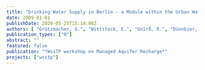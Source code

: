 ```yaml
---
title: "Drinking Water Supply in Berlin - a Module within the Urban Water Cycle"
date: 2009-01-01
publishDate: 2020-05-25T15:14:06Z
authors: [ "Grützmacher, G.", "Wittstock, E.", "Gnirß, R.", "Dünnbier, U." ]
publication_types: ["0"]
abstract: ""
featured: false
publication: "*WssTP workshop on Managed Aquifer Recharge*"
projects: ["wsstp"]
---
```


